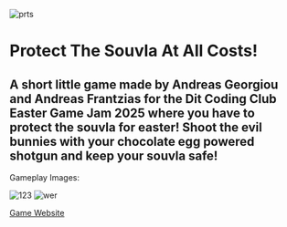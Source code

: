 ![prts](https://github.com/user-attachments/assets/11293de4-a754-409a-9e74-10d8d266bf3f)

# **Protect The Souvla At All Costs!**

## A short little game made by Andreas Georgiou and Andreas Frantzias for the Dit Coding Club Easter Game Jam 2025 where you have to protect the souvla for easter! Shoot the evil bunnies with your chocolate egg powered shotgun and keep your souvla safe!

Gameplay Images:

![123](https://github.com/user-attachments/assets/6c19a744-4f88-48f6-bc59-8ff0847f2329)
![wer](https://github.com/user-attachments/assets/492fe4cf-9930-40a9-b783-0fdefae18a34)

[Game Website](https://gamedevandrew.itch.io/protect-the-souvla)
